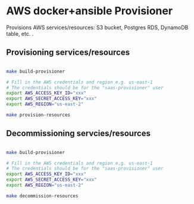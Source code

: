 # AWS docker+ansible Provisioner

Provisions AWS services/resources: S3 bucket, Postgres RDS, DynamoDB table, etc. .

## Provisioning services/resources

```sh

make build-provisioner

# Fill in the AWS credentials and region e.g. us-east-1
# The credentials should be for the "saas-provisioner" user
export AWS_ACCESS_KEY_ID="xxx"
export AWS_SECRET_ACCESS_KEY="xxx"
export AWS_REGION="us-east-2"

make provision-resources
```

## Decommissioning servcies/resources

```sh

make build-provisioner

# Fill in the AWS credentials and region e.g. us-east-1
# The credentials should be for the "saas-provisioner" user
export AWS_ACCESS_KEY_ID="xxx"
export AWS_SECRET_ACCESS_KEY="xxx"
export AWS_REGION="us-east-2"

make decommission-resources
```
